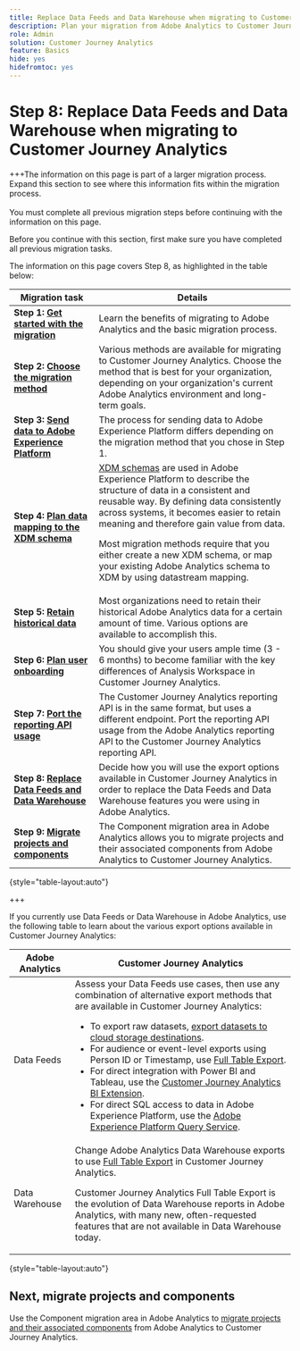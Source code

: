 ```yaml
---
title: Replace Data Feeds and Data Warehouse when migrating to Customer Journey Analytics
description: Plan your migration from Adobe Analytics to Customer Journey Analytics
role: Admin
solution: Customer Journey Analytics
feature: Basics
hide: yes
hidefromtoc: yes
---
```

# Step 8: Replace Data Feeds and Data Warehouse when migrating to Customer Journey Analytics

+++The information on this page is part of a larger migration process. Expand this section to see where this information fits within the migration process. </br></br>You must complete all previous migration steps before continuing with the information on this page.

Before you continue with this section, first make sure you have completed all previous migration tasks.

The information on this page covers Step 8, as highlighted in the table below: 

| Migration task | Details |
|---------|----------|
| **Step 1: [Get started with the migration](/help/getting-started/cja-migration/cja-migration-getstarted.md)** | Learn the benefits of migrating to Adobe Analytics and the basic migration process. |
| **Step 2: [Choose the migration method](/help/getting-started/cja-migration/cja-migration-method.md)** | Various methods are available for migrating to Customer Journey Analytics. Choose the method that is best for your organization, depending on your organization's current Adobe Analytics environment and long-term goals. | 
| **Step 3: [Send data to Adobe Experience Platform](/help/getting-started/cja-migration/cja-migration-send-to-platform.md)** | The process for sending data to Adobe Experience Platform differs depending on the migration method that you chose in Step 1. | 
| **Step 4: [Plan data mapping to the XDM schema](/help/getting-started/cja-migration/cja-migration-xdm.md)** | [XDM schemas](https://experienceleague.adobe.com/en/docs/experience-platform/xdm/home#xdm-schemas) are used in Adobe Experience Platform to describe the structure of data in a consistent and reusable way. By defining data consistently across systems, it becomes easier to retain meaning and therefore gain value from data.<p>Most migration methods require that you either create a new XDM schema, or map your existing Adobe Analytics schema to XDM by using datastream mapping.</p>  |
| **Step 5: [Retain historical data](/help/getting-started/cja-migration/cja-migration-historical-data.md)** | Most organizations need to retain their historical Adobe Analytics data for a certain amount of time. Various options are available to accomplish this. | 
| **Step 6: [Plan user onboarding](/help/getting-started/cja-migration/cja-migration-onboarding.md)** | You should give your users ample time (3 - 6 months) to become familiar with the key differences of Analysis Workspace in Customer Journey Analytics. | 
| **Step 7: [Port the reporting API usage](/help/getting-started/cja-migration/cja-migration-api.md)** | The Customer Journey Analytics reporting API is in the same format, but uses a different endpoint. Port the reporting API usage from the Adobe Analytics reporting API to the Customer Journey Analytics reporting API. | 
| <span class="preview">**Step 8: [Replace Data Feeds and Data Warehouse](/help/getting-started/cja-migration/cja-migration-export-options.md)**</span> | <span class="preview">Decide how you will use the export options available in Customer Journey Analytics in order to replace the Data Feeds and Data Warehouse features you were using in Adobe Analytics.</span>  |
| **Step 9: [Migrate projects and components](/help/getting-started/cja-migration/cja-migration-projects.md)** | The Component migration area in Adobe Analytics allows you to migrate projects and their associated components from Adobe Analytics to Customer Journey Analytics.  |

{style="table-layout:auto"}

+++

If you currently use Data Feeds or Data Warehouse in Adobe Analytics, use the following table to learn about the various export options available in Customer Journey Analytics:

| Adobe Analytics | Customer Journey Analytics | 
|---------|----------|
| Data Feeds | Assess your Data Feeds use cases, then use any combination of alternative export methods that are available in Customer Journey Analytics: <ul><li>To export raw datasets, [export datasets to cloud storage destinations](https://experienceleague.adobe.com/en/docs/experience-platform/destinations/ui/activate/export-datasets).​</li><li>For audience or event-level exports using Person ID or Timestamp, use [Full Table Export](/help/analysis-workspace/export/export-cloud.md).​</li><li>For direct integration with Power BI and Tableau, use the [Customer Journey Analytics BI Extension](https://experienceleague.adobe.com/en/docs/analytics-platform/using/cja-dataviews/bi-extension).​</li><li>For direct SQL access to data in Adobe Experience Platform, use the [Adobe Experience Platform Query Service](https://experienceleague.adobe.com/en/docs/experience-platform/query/home).</li></ul> | 
| Data Warehouse | Change Adobe Analytics Data Warehouse exports to use [Full Table Export](/help/analysis-workspace/export/export-cloud.md) in Customer Journey Analytics.<p>Customer Journey Analytics Full Table Export is the evolution of Data Warehouse reports in Adobe Analytics, with many new, often-requested features that are not available in Data Warehouse today.</p> | 

{style="table-layout:auto"}

## Next, migrate projects and components

Use the Component migration area in Adobe Analytics to [migrate projects and their associated components](/help/getting-started/cja-migration/cja-migration-projects.md) from Adobe Analytics to Customer Journey Analytics. 
